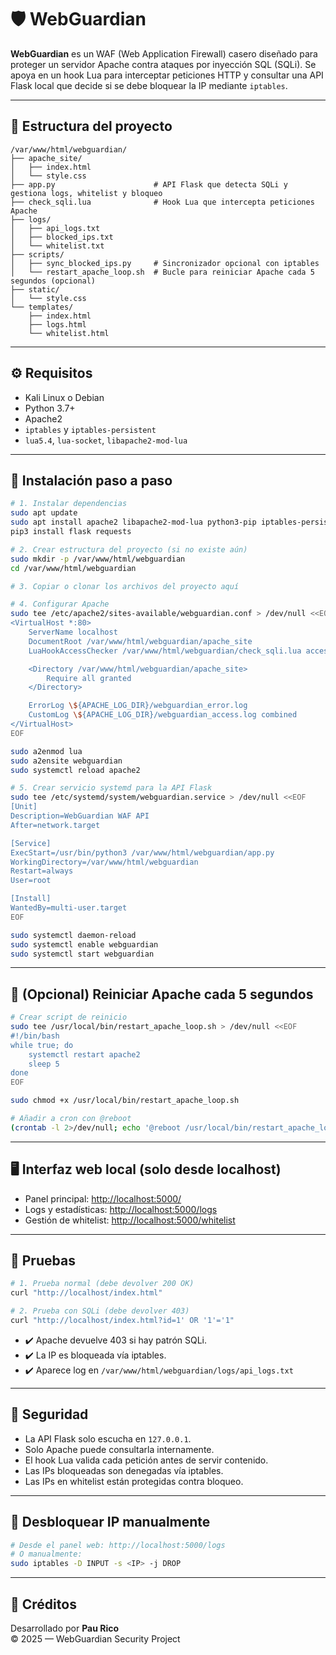 # 🛡️ WebGuardian

**WebGuardian** es un WAF (Web Application Firewall) casero diseñado para proteger un servidor Apache contra ataques por inyección SQL (SQLi). Se apoya en un hook Lua para interceptar peticiones HTTP y consultar una API Flask local que decide si se debe bloquear la IP mediante `iptables`.

---

## 📂 Estructura del proyecto

```
/var/www/html/webguardian/
├── apache_site/
│   ├── index.html
│   └── style.css
├── app.py                      # API Flask que detecta SQLi y gestiona logs, whitelist y bloqueo
├── check_sqli.lua              # Hook Lua que intercepta peticiones Apache
├── logs/
│   ├── api_logs.txt
│   ├── blocked_ips.txt
│   └── whitelist.txt
├── scripts/
│   ├── sync_blocked_ips.py     # Sincronizador opcional con iptables
│   └── restart_apache_loop.sh  # Bucle para reiniciar Apache cada 5 segundos (opcional)
├── static/
│   └── style.css
└── templates/
    ├── index.html
    ├── logs.html
    └── whitelist.html
```

---

## ⚙️ Requisitos

- Kali Linux o Debian
- Python 3.7+
- Apache2
- `iptables` y `iptables-persistent`
- `lua5.4`, `lua-socket`, `libapache2-mod-lua`

---

## 🔧 Instalación paso a paso

```bash
# 1. Instalar dependencias
sudo apt update
sudo apt install apache2 libapache2-mod-lua python3-pip iptables-persistent lua-socket -y
pip3 install flask requests

# 2. Crear estructura del proyecto (si no existe aún)
sudo mkdir -p /var/www/html/webguardian
cd /var/www/html/webguardian

# 3. Copiar o clonar los archivos del proyecto aquí

# 4. Configurar Apache
sudo tee /etc/apache2/sites-available/webguardian.conf > /dev/null <<EOF
<VirtualHost *:80>
    ServerName localhost
    DocumentRoot /var/www/html/webguardian/apache_site
    LuaHookAccessChecker /var/www/html/webguardian/check_sqli.lua access_check

    <Directory /var/www/html/webguardian/apache_site>
        Require all granted
    </Directory>

    ErrorLog \${APACHE_LOG_DIR}/webguardian_error.log
    CustomLog \${APACHE_LOG_DIR}/webguardian_access.log combined
</VirtualHost>
EOF

sudo a2enmod lua
sudo a2ensite webguardian
sudo systemctl reload apache2

# 5. Crear servicio systemd para la API Flask
sudo tee /etc/systemd/system/webguardian.service > /dev/null <<EOF
[Unit]
Description=WebGuardian WAF API
After=network.target

[Service]
ExecStart=/usr/bin/python3 /var/www/html/webguardian/app.py
WorkingDirectory=/var/www/html/webguardian
Restart=always
User=root

[Install]
WantedBy=multi-user.target
EOF

sudo systemctl daemon-reload
sudo systemctl enable webguardian
sudo systemctl start webguardian
```

---

## 🔁 (Opcional) Reiniciar Apache cada 5 segundos

```bash
# Crear script de reinicio
sudo tee /usr/local/bin/restart_apache_loop.sh > /dev/null <<EOF
#!/bin/bash
while true; do
    systemctl restart apache2
    sleep 5
done
EOF

sudo chmod +x /usr/local/bin/restart_apache_loop.sh

# Añadir a cron con @reboot
(crontab -l 2>/dev/null; echo '@reboot /usr/local/bin/restart_apache_loop.sh &') | crontab -
```

---

## 🖥️ Interfaz web local (solo desde localhost)

- Panel principal: [http://localhost:5000/](http://localhost:5000/)
- Logs y estadísticas: [http://localhost:5000/logs](http://localhost:5000/logs)
- Gestión de whitelist: [http://localhost:5000/whitelist](http://localhost:5000/whitelist)

---

## 🧪 Pruebas

```bash
# 1. Prueba normal (debe devolver 200 OK)
curl "http://localhost/index.html"

# 2. Prueba con SQLi (debe devolver 403)
curl "http://localhost/index.html?id=1' OR '1'='1"
```

- ✔️ Apache devuelve 403 si hay patrón SQLi.
- ✔️ La IP es bloqueada vía iptables.
- ✔️ Aparece log en `/var/www/html/webguardian/logs/api_logs.txt`

---

## 🔐 Seguridad

- La API Flask solo escucha en `127.0.0.1`.
- Solo Apache puede consultarla internamente.
- El hook Lua valida cada petición antes de servir contenido.
- Las IPs bloqueadas son denegadas vía iptables.
- Las IPs en whitelist están protegidas contra bloqueo.

---

## 🧼 Desbloquear IP manualmente

```bash
# Desde el panel web: http://localhost:5000/logs
# O manualmente:
sudo iptables -D INPUT -s <IP> -j DROP
```

---

## 📎 Créditos

Desarrollado por **Pau Rico**  
© 2025 — WebGuardian Security Project